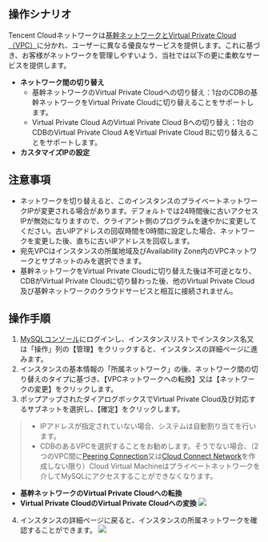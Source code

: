 ## 操作シナリオ
Tencent Cloudネットワークは[基幹ネットワークとVirtual Private Cloud（VPC）](https://intl.cloud.tencent.com/document/product/215/31807)に分かれ、ユーザーに異なる優良なサービスを提供します。これに基づき、お客様がネットワークを管理しやすいよう、当社では以下の更に柔軟なサービスを提供します。
- **ネットワーク間の切り替え**
  - 基幹ネットワークのVirtual Private Cloudへの切り替え：1台のCDBの基幹ネットワークをVirtual Private Cloudに切り替えることをサポートします。
  - Virtual Private Cloud AのVirtual Private Cloud Bへの切り替え：1台のCDBのVirtual Private Cloud AをVirtual Private Cloud Bに切り替えることをサポートします。
- **カスタマイズIPの設定**

## 注意事項
- ネットワークを切り替えると、このインスタンスのプライベートネットワークIPが変更される場合があります。デフォルトでは24時間後に古いアクセスIPが無効になりますので、クライアント側のプログラムを速やかに変更してください。古いIPアドレスの回収時間を0時間に設定した場合、ネットワークを変更した後、直ちに古いIPアドレスを回収します。
- 宛先VPCはインスタンスの所属地域及びAvailability Zone内のVPCネットワークとサブネットのみを選択できます。
- 基幹ネットワークをVirtual Private Cloudに切り替えた後は不可逆となり、CDBがVirtual Private Cloudに切り替わった後、他のVirtual Private Cloud及び基幹ネットワークのクラウドサービスと相互に接続されません。

## 操作手順
1. [MySQLコンソール](https://console.cloud.tencent.com/cdb)にログインし、インスタンスリストでインスタンス名又は「操作」列の【管理】をクリックすると、インスタンスの詳細ページに進みます。
2. インスタンスの基本情報の「所属ネットワーク」の後、ネットワーク間の切り替えのタイプに基づき、【VPCネットワークへの転換】又は【ネットワークの変更】をクリックします。
3. ポップアップされたダイアログボックスでVirtual Private Cloud及び対応するサブネットを選択し、【確定】をクリックします。
>
>- IPアドレスが指定されていない場合、システムは自動割り当てを行います。
>- CDBのあるVPCを選択することをお勧めします。そうでない場合、（2つのVPC間に[Peering Connection](https://intl.cloud.tencent.com/document/product/553/18827)又は[Cloud Connect Network](https://intl.cloud.tencent.com/document/product/1003/30049)を作成しない限り）Cloud Virtual Machineはプライベートネットワークを介してMySQLにアクセスすることができなくなります。
>
   - **基幹ネットワークのVirtual Private Cloudへの転換**
   - **Virtual Private CloudのVirtual Private Cloudへの変換**
![](https://main.qcloudimg.com/raw/274c2057ec225eab9e16b1c18bafa94c.png)
4. インスタンスの詳細ページに戻ると、インスタンスの所属ネットワークを確認することができます。
![](https://main.qcloudimg.com/raw/5342a64814664fa784e256ecbd6f934f.png)
